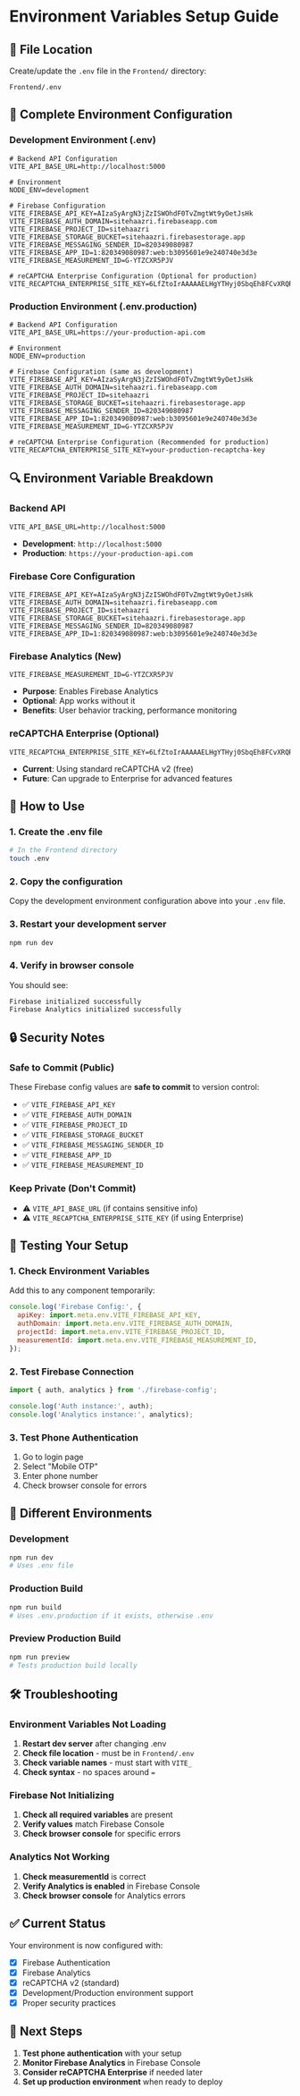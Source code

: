 # Environment Variables Setup Guide

## 📁 **File Location**
Create/update the `.env` file in the `Frontend/` directory:
```
Frontend/.env
```

## 🔧 **Complete Environment Configuration**

### **Development Environment (.env)**
```env
# Backend API Configuration
VITE_API_BASE_URL=http://localhost:5000

# Environment
NODE_ENV=development

# Firebase Configuration
VITE_FIREBASE_API_KEY=AIzaSyArgN3jZzISWOhdF0TvZmgtWt9yOetJsHk
VITE_FIREBASE_AUTH_DOMAIN=sitehaazri.firebaseapp.com
VITE_FIREBASE_PROJECT_ID=sitehaazri
VITE_FIREBASE_STORAGE_BUCKET=sitehaazri.firebasestorage.app
VITE_FIREBASE_MESSAGING_SENDER_ID=820349080987
VITE_FIREBASE_APP_ID=1:820349080987:web:b3095601e9e240740e3d3e
VITE_FIREBASE_MEASUREMENT_ID=G-YTZCXR5PJV

# reCAPTCHA Enterprise Configuration (Optional for production)
VITE_RECAPTCHA_ENTERPRISE_SITE_KEY=6LfZtoIrAAAAAELHgYTHyj0SbqEh8FCvXRQR9FD0
```

### **Production Environment (.env.production)**
```env
# Backend API Configuration
VITE_API_BASE_URL=https://your-production-api.com

# Environment
NODE_ENV=production

# Firebase Configuration (same as development)
VITE_FIREBASE_API_KEY=AIzaSyArgN3jZzISWOhdF0TvZmgtWt9yOetJsHk
VITE_FIREBASE_AUTH_DOMAIN=sitehaazri.firebaseapp.com
VITE_FIREBASE_PROJECT_ID=sitehaazri
VITE_FIREBASE_STORAGE_BUCKET=sitehaazri.firebasestorage.app
VITE_FIREBASE_MESSAGING_SENDER_ID=820349080987
VITE_FIREBASE_APP_ID=1:820349080987:web:b3095601e9e240740e3d3e
VITE_FIREBASE_MEASUREMENT_ID=G-YTZCXR5PJV

# reCAPTCHA Enterprise Configuration (Recommended for production)
VITE_RECAPTCHA_ENTERPRISE_SITE_KEY=your-production-recaptcha-key
```

## 🔍 **Environment Variable Breakdown**

### **Backend API**
```env
VITE_API_BASE_URL=http://localhost:5000
```
- **Development**: `http://localhost:5000`
- **Production**: `https://your-production-api.com`

### **Firebase Core Configuration**
```env
VITE_FIREBASE_API_KEY=AIzaSyArgN3jZzISWOhdF0TvZmgtWt9yOetJsHk
VITE_FIREBASE_AUTH_DOMAIN=sitehaazri.firebaseapp.com
VITE_FIREBASE_PROJECT_ID=sitehaazri
VITE_FIREBASE_STORAGE_BUCKET=sitehaazri.firebasestorage.app
VITE_FIREBASE_MESSAGING_SENDER_ID=820349080987
VITE_FIREBASE_APP_ID=1:820349080987:web:b3095601e9e240740e3d3e
```

### **Firebase Analytics (New)**
```env
VITE_FIREBASE_MEASUREMENT_ID=G-YTZCXR5PJV
```
- **Purpose**: Enables Firebase Analytics
- **Optional**: App works without it
- **Benefits**: User behavior tracking, performance monitoring

### **reCAPTCHA Enterprise (Optional)**
```env
VITE_RECAPTCHA_ENTERPRISE_SITE_KEY=6LfZtoIrAAAAAELHgYTHyj0SbqEh8FCvXRQR9FD0
```
- **Current**: Using standard reCAPTCHA v2 (free)
- **Future**: Can upgrade to Enterprise for advanced features

## 🚀 **How to Use**

### **1. Create the .env file**
```bash
# In the Frontend directory
touch .env
```

### **2. Copy the configuration**
Copy the development environment configuration above into your `.env` file.

### **3. Restart your development server**
```bash
npm run dev
```

### **4. Verify in browser console**
You should see:
```
Firebase initialized successfully
Firebase Analytics initialized successfully
```

## 🔒 **Security Notes**

### **Safe to Commit (Public)**
These Firebase config values are **safe to commit** to version control:
- ✅ `VITE_FIREBASE_API_KEY`
- ✅ `VITE_FIREBASE_AUTH_DOMAIN`
- ✅ `VITE_FIREBASE_PROJECT_ID`
- ✅ `VITE_FIREBASE_STORAGE_BUCKET`
- ✅ `VITE_FIREBASE_MESSAGING_SENDER_ID`
- ✅ `VITE_FIREBASE_APP_ID`
- ✅ `VITE_FIREBASE_MEASUREMENT_ID`

### **Keep Private (Don't Commit)**
- ⚠️ `VITE_API_BASE_URL` (if contains sensitive info)
- ⚠️ `VITE_RECAPTCHA_ENTERPRISE_SITE_KEY` (if using Enterprise)

## 🧪 **Testing Your Setup**

### **1. Check Environment Variables**
Add this to any component temporarily:
```javascript
console.log('Firebase Config:', {
  apiKey: import.meta.env.VITE_FIREBASE_API_KEY,
  authDomain: import.meta.env.VITE_FIREBASE_AUTH_DOMAIN,
  projectId: import.meta.env.VITE_FIREBASE_PROJECT_ID,
  measurementId: import.meta.env.VITE_FIREBASE_MEASUREMENT_ID,
});
```

### **2. Test Firebase Connection**
```javascript
import { auth, analytics } from './firebase-config';

console.log('Auth instance:', auth);
console.log('Analytics instance:', analytics);
```

### **3. Test Phone Authentication**
1. Go to login page
2. Select "Mobile OTP"
3. Enter phone number
4. Check browser console for errors

## 🔄 **Different Environments**

### **Development**
```bash
npm run dev
# Uses .env file
```

### **Production Build**
```bash
npm run build
# Uses .env.production if it exists, otherwise .env
```

### **Preview Production Build**
```bash
npm run preview
# Tests production build locally
```

## 🛠️ **Troubleshooting**

### **Environment Variables Not Loading**
1. **Restart dev server** after changing .env
2. **Check file location** - must be in `Frontend/.env`
3. **Check variable names** - must start with `VITE_`
4. **Check syntax** - no spaces around `=`

### **Firebase Not Initializing**
1. **Check all required variables** are present
2. **Verify values** match Firebase Console
3. **Check browser console** for specific errors

### **Analytics Not Working**
1. **Check measurementId** is correct
2. **Verify Analytics is enabled** in Firebase Console
3. **Check browser console** for Analytics errors

## ✅ **Current Status**

Your environment is now configured with:
- [x] Firebase Authentication
- [x] Firebase Analytics
- [x] reCAPTCHA v2 (standard)
- [x] Development/Production environment support
- [x] Proper security practices

## 🎯 **Next Steps**

1. **Test phone authentication** with your setup
2. **Monitor Firebase Analytics** in Firebase Console
3. **Consider reCAPTCHA Enterprise** if needed later
4. **Set up production environment** when ready to deploy